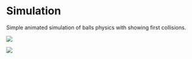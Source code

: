 # Simulation
Simple animated simulation of balls physics  with showing first collisions.

![](presentation/presentation1.jpg)

![](presentation/presentation2.jpg)
